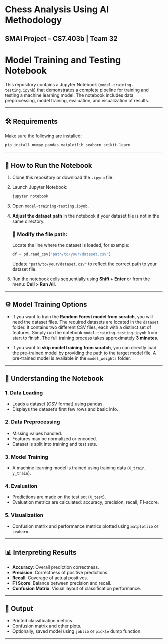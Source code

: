 
# Chess Analysis Using AI Methodology

## SMAI Project – CS7.403b | Team 32

# Model Training and Testing Notebook

This repository contains a Jupyter Notebook (`model-training-testing.ipynb`) that demonstrates a complete pipeline for training and testing a machine learning model. The notebook includes data preprocessing, model training, evaluation, and visualization of results.

---

## 🛠️ Requirements

Make sure the following are installed:

```bash
pip install numpy pandas matplotlib seaborn scikit-learn
```

---

## 🚀 How to Run the Notebook

1. Clone this repository or download the `.ipynb` file.

2. Launch Jupyter Notebook:

   ```bash
   jupyter notebook
   ```

3. Open `model-training-testing.ipynb`.

4. **Adjust the dataset path** in the notebook if your dataset file is not in the same directory.

   ### 📌 Modify the file path:

   Locate the line where the dataset is loaded, for example:

   ```python
   df = pd.read_csv("path/to/your/dataset.csv")
   ```

   Update `"path/to/your/dataset.csv"` to reflect the correct path to your dataset file.

5. Run the notebook cells sequentially using **Shift + Enter** or from the menu: **Cell > Run All**.

---

## ⚙️ Model Training Options

* If you want to train the **Random Forest model from scratch**, you will need the dataset files. The required datasets are located in the `dataset` folder. It contains two different CSV files, each with a distinct set of features.
  Simply run the notebook `model-training-testing.ipynb` from start to finish. The full training process takes approximately **3 minutes**.

* If you want to **skip model training from scratch**, you can directly load the pre-trained model by providing the path to the target model file. A pre-trained model is available in the `model_weights` folder.

---

## 🧠 Understanding the Notebook

### 1. **Data Loading**

* Loads a dataset (CSV format) using pandas.
* Displays the dataset’s first few rows and basic info.

### 2. **Data Preprocessing**

* Missing values handled.
* Features may be normalized or encoded.
* Dataset is split into training and test sets.

### 3. **Model Training**

* A machine learning model is trained using training data (`X_train`, `y_train`).

### 4. **Evaluation**

* Predictions are made on the test set (`X_test`).
* Evaluation metrics are calculated: accuracy, precision, recall, F1-score.

### 5. **Visualization**

* Confusion matrix and performance metrics plotted using `matplotlib` or `seaborn`.

---

## 📊 Interpreting Results

* **Accuracy**: Overall prediction correctness.
* **Precision**: Correctness of positive predictions.
* **Recall**: Coverage of actual positives.
* **F1 Score**: Balance between precision and recall.
* **Confusion Matrix**: Visual layout of classification performance.

---

## 📁 Output

* Printed classification metrics.
* Confusion matrix and other plots.
* Optionally, saved model using `joblib` or `pickle`  dump function.

---
